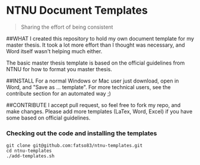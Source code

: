 # NTNU Document Templates
> Sharing the effort of being consistent

##WHAT
I created this repository to hold my own document template for my 
master thesis. It took a lot more effort than I thought was necessary, 
and Word itself wasn't helping much either. 

The basic master thesis template is based on the official guidelines from 
NTNU for how to format you master thesis.

##INSTALL
For a normal Windows or Mac user just download, open in Word, and "Save as ... template".
For more technical users, see the contribute section for an automated way ;)

##CONTRIBUTE
I accept pull request, so feel free to fork my repo, and make changes.
Please add more templates (LaTex, Word, Excel) if you have some based 
on official guidelines.

### Checking out the code and installing the templates
```
git clone git@github.com:fatso83/ntnu-templates.git
cd ntnu-templates
./add-templates.sh
```
